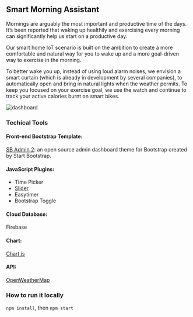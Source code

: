 ## Smart Morning Assistant

Mornings are arguably the most important and productive time of the days. It’s been reported that waking up healthily and exercising every morning can significantly help us start on a productive day. 

Our smart home IoT scenario is built on the ambition to create a more comfortable and natural way for you to wake up and a more goal-driven way to exercise in the morning. 

To better wake you up, instead of using loud alarm noises, we envision a smart curtain (which is already in development by several companies), to automatically open and bring in natural lights when the weather permits. To keep you focused on your exercise goal, we use the watch and continue to track your active calories burnt on smart bikes. 

![dashboard](https://github.com/ivyzhouu/SmartMorningAssistant/tree/master/img/dashboard.png)

### Techical Tools

#### Front-end Bootstrap Template:
[SB Admin 2](https://startbootstrap.com/template-overviews/sb-admin-2/): an open source admin dashboard theme for Bootstrap created by Start Bootstrap.

#### JavaScript Plugins:
- Time Picker
- [Slider](https://seiyria.com/bootstrap-slider/)
- Easytimer 
- Bootstrap Toggle

#### Cloud Database:
Firebase

#### Chart:
[Chart.js](https://www.chartjs.org)

#### API:
[OpenWeatherMap](https://openweathermap.org/)

### How to run it locally
`npm install`, then `npm start`